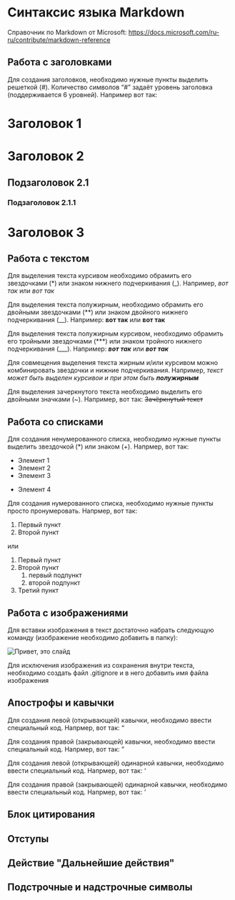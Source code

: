 # Синтаксис языка Markdown

Справочник по Markdown от Microsoft:
https://docs.microsoft.com/ru-ru/contribute/markdown-reference

## Работа с заголовками 

Для создания заголовков, необходимо нужные пункты выделить решеткой (#). Количество символов “#” задаёт уровень заголовка  (поддерживается 6 уровней). Например вот так:
# Заголовок 1
# Заголовок 2
## Подзаголовок 2.1
### Подзаголовок 2.1.1
# Заголовок 3 

## Работа с текстом

Для выделения текста курсивом необходимо обрамить его звездочками (*) или знаком нижнего подчеркивания (_). Например, *вот так* или _вот так_

Для выделения текста полужирным, необходимо обрамить его двойными звездочками (**) или знаком двойного нижнего подчеркивания (__). Например: **вот так** или __вот так__

Для выделения текста полужирным курсивом, необходимо обрамить его тройными звездочками (***) или знаком тройного нижнего подчеркивания (___). Например: ***вот так*** или ___вот так___

Для совмещения выделения текста жирным и/или курсивом можно комбинировать звездочки и нижние подчеркивания. Например, _текст может быть выделен курсивои и при этом быть **полужирным**_ 

Для выделения зачеркнутого текста необходимо выделить его двойными значками (~). Например, вот так: ~~Зачёркнутый текст~~

## Работа со списками

Для создания ненумерованного списка, необходимо нужные пункты выделить звездочкой (*) или знаком (+). Напрмер, вот так:
* Элемент 1
* Элемент 2
* Элемент 3
+ Элемент 4

Для создания нумерованного списка, необходимо нужные пункты просто пронумеровать. Напрмер, вот так:
1. Первый пункт
2. Второй пункт

или 

1. Первый пункт
1. Второй пункт
    1. первый подпункт
    1. второй подпункт
1. Третий пункт


## Работа с изображениями

Для вставки изображения в текст достаточно набрать следующую команду (изображение необходимо добавить в папку):

![Привет, это слайд](1.png)

Для исключения изображения из сохранения внутри текста, необходимо создать файл .gitignore и в него добавить имя файла изображения

## Апострофы и кавычки

Для создания левой (открывающей) кавычки, необходимо ввести специальный код. Напрмер, вот так: &#8220;

Для создания правой (закрывающей) кавычки, необходимо ввести специальный код. Напрмер, вот так: &#8221;

Для создания левой (открывающей) одинарной кавычки, необходимо ввести специальный код. Напрмер, вот так: &#8216;

Для создания правой (закрывающей) одинарной кавычки, необходимо ввести специальный код. Напрмер, вот так: &#8217;


## Блок цитирования

## Отступы

## Действие "Дальнейшие действия"

## Подстрочные и надстрочные символы
